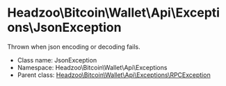 Headzoo\Bitcoin\Wallet\Api\Exceptions\JsonException
===============

Thrown when json encoding or decoding fails.




* Class name: JsonException
* Namespace: Headzoo\Bitcoin\Wallet\Api\Exceptions
* Parent class: [Headzoo\Bitcoin\Wallet\Api\Exceptions\RPCException](Headzoo-Bitcoin-Wallet-Api-Exceptions-RPCException.md)








